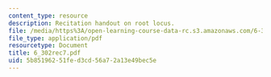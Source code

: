 ```yaml
---
content_type: resource
description: Recitation handout on root locus.
file: /media/https%3A/open-learning-course-data-rc.s3.amazonaws.com/6-302-feedback-systems-spring-2007/5b85196251fed3cd56a72a13e49bec5e_6_302rec7.pdf
file_type: application/pdf
resourcetype: Document
title: 6_302rec7.pdf
uid: 5b851962-51fe-d3cd-56a7-2a13e49bec5e
---
```

